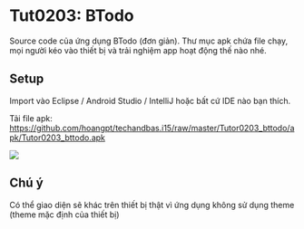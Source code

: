 Tut0203: BTodo
==========================

Source code của ứng dụng BTodo (đơn giản).
Thư mục apk chứa file chạy, mọi người kéo vào thiết bị và trải nghiệm app hoạt động thế nào nhé.

## Setup
Import vào Eclipse / Android Studio / IntelliJ hoặc bất cứ IDE nào bạn thích.

Tải file apk: https://github.com/hoangpt/techandbas.i15/raw/master/Tutor0203_bttodo/apk/Tutor0203_bttodo.apk

![](https://raw.githubusercontent.com/hoangpt/techandbas.i15/master/Tutor0203_bttodo/apk/Tutor0203_bttodo.gif)

## Chú ý
Có thể giao diện sẽ khác trên thiết bị thật vì ứng dụng không sử dụng theme (theme mặc định của thiết bị)
